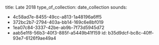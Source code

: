 title: Late 2018
type_of_collection: date_collection
sounds:
  - 4c58ad7e-8455-49cc-a813-1a48196a6ff5
  - 372bc2b7-2794-403a-bb14-169c6e8bf019
  - 1ea07c84-3337-42be-ab9b-7f73d5945d72
  - aab5e1f8-56b3-40f3-885f-a5449b41f159
id: b35d9dcf-bc8c-40ff-93e7-6126f9ae49a4
